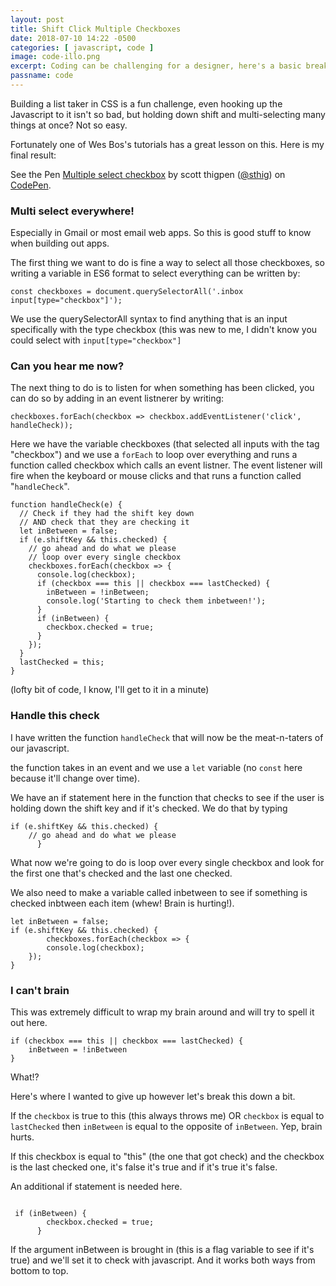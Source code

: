 ```yaml
---
layout: post
title: Shift Click Multiple Checkboxes
date: 2018-07-10 14:22 -0500
categories: [ javascript, code ]
image: code-illo.png
excerpt: Coding can be challenging for a designer, here's a basic breakdown.
passname: code
---
```


Building a list taker in CSS is a fun challenge, even hooking up the Javascript to it isn't so bad, but holding down shift and multi-selecting many things at once? Not so easy.

Fortunately one of Wes Bos's tutorials has a great lesson on this.  Here is my final result:

<p data-height="265" data-theme-id="0" data-slug-hash="MBZrwd" data-default-tab="html,result" data-user="sthig" data-pen-title="Multiple select checkbox" class="codepen">See the Pen <a href="https://codepen.io/sthig/pen/MBZrwd/">Multiple select checkbox</a> by scott thigpen (<a href="https://codepen.io/sthig">@sthig</a>) on <a href="https://codepen.io">CodePen</a>.</p>
<script async src="https://static.codepen.io/assets/embed/ei.js"></script>

### Multi select everywhere!

Especially in Gmail or most email web apps.  So this is good stuff to know when building out apps.  

The first thing we want to do is fine a way to select all those checkboxes, so writing a variable in ES6 format to select everything can be written by:

`const checkboxes = document.querySelectorAll('.inbox input[type="checkbox"]');`

We use the querySelectorAll syntax to find anything that is an input specifically with the type checkbox (this was new to me, I didn't know you could select with `input[type="checkbox"]`

### Can you hear me now?

The next thing to do is to listen for when something has been clicked, you can do so by adding in an event listnerer by writing:

`checkboxes.forEach(checkbox => checkbox.addEventListener('click', handleCheck));`

Here we have the variable checkboxes (that selected all inputs with the tag "checkbox") and we use a `forEach` to loop over everything and runs a function called checkbox which calls an event listner.  The event listener will fire when the keyboard or mouse clicks and that runs a function called "`handleCheck`".

```
function handleCheck(e) {
  // Check if they had the shift key down
  // AND check that they are checking it
  let inBetween = false;
  if (e.shiftKey && this.checked) {
    // go ahead and do what we please
    // loop over every single checkbox
    checkboxes.forEach(checkbox => {
      console.log(checkbox);
      if (checkbox === this || checkbox === lastChecked) {
        inBetween = !inBetween;
        console.log('Starting to check them inbetween!');
      }
      if (inBetween) {
        checkbox.checked = true;
      }
    });
  }
  lastChecked = this;
}
```

(lofty bit of code, I know, I'll get to it in a minute)

### Handle this check

I have written the function `handleCheck` that will now be the meat-n-taters of our javascript.  

the function takes in an event and we use a `let` variable (no `const` here because it'll change over time).

We have an if statement here in the function that checks to see if the user is holding down the shift key and if it's checked.  We do that by typing

```
if (e.shiftKey && this.checked) {
    // go ahead and do what we please
      }
```

What now we're going to do is loop over every single checkbox and look for the first one that's checked and the last one checked.  

We also need to make a variable called inbetween to see if something is checked inbtween each item (whew! Brain is hurting!).  

```
let inBetween = false;
if (e.shiftKey && this.checked) {
		checkboxes.forEach(checkbox => {
		console.log(checkbox);
	});
}
```

### I can't brain

This was extremely difficult to wrap my brain around and will try to spell it out here.

```
if (checkbox === this || checkbox === lastChecked) {
	inBetween = !inBetween
}
```

What!?  

Here's where I wanted to give up however let's break this down a bit.

If the `checkbox` is true to this (this always throws me) OR `checkbox` is equal to `lastChecked` then `inBetween` is equal to the opposite of `inBetween`.  Yep, brain hurts.

If this checkbox is equal to "this" (the one that got check) and the checkbox is the last checked one, it's false it's true and if it's true it's false.  

An additional if statement is needed here.
```

 if (inBetween) {
        checkbox.checked = true;
      }
```

If the argument inBetween is brought in (this is a flag variable to see if it's true) and we'll set it to check with javascript.  And it works both ways from bottom to top.
